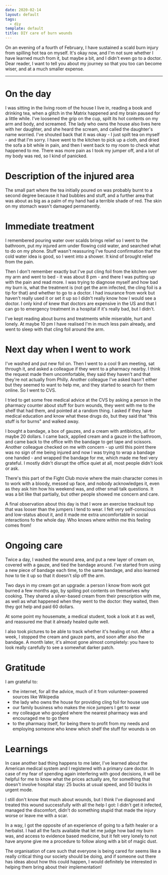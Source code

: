 ```yaml
---
date: 2020-02-14
layout: default
tags:
  - diy
template: default
title: DIY care of burn wounds
---
```


On an evening of a fourth of February, I have sustained a scald burn injury from spilling hot tea on myself. It's okay now, and I'm not sure whether I have learned much from it, but maybe a bit, and I didn't even go to a doctor. Dear reader, I want to tell you about my journey so that you too can become wiser, and at a much smaller expense.

---

# On the day
I was sitting in the living room of the house I live in, reading a book and drinking tea, when a glitch in the Matrix happened and my brain paused for a little while. I've loosened the grip on the cup, spilt its hot contents on my arm and body, and screamed.
The lady who owns the house also lives here with her daughter, and she heard the scream, and called the daughter's name worried. I've shouted back that it was okay - I just spilt tea on myself - and that I'm sorry.
I have went to the kitchen to pick up a cloth, and dried the sofa a bit while in pain, and then I went back to my room to check what happened to me. There was more pain as I took my jumper off, and a lot of my body was red, so I kind of panicked.

# Description of the injured area
The small part where the tea initially poured on was probably burnt to a second degree because it had bubbles and stuff, and a further area that was about as big as a palm of my hand had a terrible shade of red. The skin on my stomach wasn't damaged permanently.

# Immediate treatment
I remembered pouring water over scalds brings relief so I went to the bathroom, put my injured arm under flowing cold water, and searched what to do on my phone. Stuff wasn't reassuring I've found confirmation that the cold water idea is good, so I went into a shower. It kind of brought relief from the pain.

Then I don't remember exactly but I've put cling foil from the kitchen over my arm and went to bed - it was about 8 pm - and there I was putting up with the pain and read more. I was trying to diagnose myself and how bad my burn is, what the treatment is (not get the arm infected, the cling foil is a tip for that) and whether to go to a doctor. I had insurance from work but haven't really used it or set it up so I didn't really know how I would see a doctor. I only kind of knew that doctors are expensive in the US and that I can go to emergency treatment in a hospital if it's really bad, but I didn't.

I've kept reading about burns and treatments while miserable, hurt and lonely. At maybe 10 pm I have realised I'm in much less pain already, and went to sleep with that cling foil around the arm.

# Next day when I went to work
I've washed and put new foil on. Then I went to a cool 9 am meeting, sat through it, and asked a colleague if they went to a pharmacy nearby. I think the request made them uncomfortable, they said they haven't and that they're not actually from Philly. Another colleague I've asked hasn't either but they seemed to want to help me, and they started to search for them online. So I went to CVS.

I tried to get some free medical advice at the CVS by asking a person in the pharmacy counter about stuff for burn wounds, they went with me to the shelf that had them, and pointed at a random thing. I asked if they have medical education and know what these drugs do, but they said that "this stuff is for burns" and walked away.

I bought a bandage, a box of gauzes, and a cream with antibiotics, all for maybe 20 dollars. I came back, applied cream and a gauze in the bathroom, and came back to the office with the bandage to get tape and scissors. Another colleague checked on me with concern - up until this point there was no sign of me being injured and now I was trying to wrap a bandage one handed - and wrapped the bandage for me, which made me feel very grateful. I mostly didn't disrupt the office quiet at all, most people didn't look or ask.

There's this part of the Fight Club movie where the main character comes in to work with a bloody, messed up face, and nobody acknowledges it, even as they ask him how his weekend was, and other small talk questions. It was a bit like that partially, but other people showed me concern and care. 

A final observation about this day is that I wore an exercise tracksuit top that was looser than the jumpers I tend to wear. I felt very self-conscious and low-status about it, and it made me extra uncomfortable in social interactions fo the whole day. Who knows where within me this feeling comes from!

# Ongoing care
Twice a day, I washed the wound area, and put a new layer of cream on, covered with a gauze, and tied the bandage around. I've started from using a new piece of bandage each time, to the same bandage, and also learned how to tie it up so that it doesn't slip off the arm.

Two days in my cream got an upgrade: a person I know from work got burned a few months ago, by spilling pot contents on themselves why cooking. They shared a silver-based cream from their prescription with me, as well as what happened when they went to the doctor: they waited, then they got help and paid 60 dollars.

At some point my housemate, a medical student, took a look at it as well, and reassured me that it already healed quite well.

I also took pictures to be able to track whether it's healing ot not. After a week, I stopped the cream and gauze parts, and soon after also the bandage. A month later, it's almost gone almost completely: you have to look really carefully to see a somewhat darker patch.

# Gratitude 
I am grateful to:
- the internet, for all the advice, much of it from volunteer-powered sources like Wikipedia
- the lady who owns the house for providing cling foil for house use
- our family business who makes the nice jumpers I get to wear
- my colleague who googled where the nearest pharmacy was and encouraged me to go there
- to the pharmacy itself, for being there to profit from my needs and employing someone who knew which shelf the stuff for wounds is on

# Learnings

In case another bad thing happens to me later, I've learned about the American medical system and I registered with a primary care doctor. In case of my fear of spending again interfering with good decisions, it will be helpful for me to know what the prices actually are, for something that doesn't involve hospital stay: 25 bucks at usual speed, and 50 bucks in urgent mode.

I still don't know that much about wounds, but I think I've diagnosed and treated this wound successfully with all the help I got: I didn't get it infected, managed the discomfort, didn't do something stupid that made the injury worse or leave me with a scar.

In a way, I got the opposite of an experience of going to a faith healer or a herbalist. I had all the facts available that let me judge how bad my burn was, and access to evidence based medicine, but it felt very lonely to not have anyone give me a procedure to follow along with a bit of magic dust.

The organisation of care such that everyone is being cared for seems like a really critical thing our society should be doing, and if someone out there has ideas about how this could happen, I would definitely be interested in helping them bring about their implementation!
